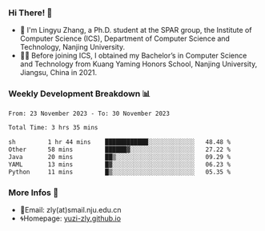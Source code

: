 ### Hi There! 👋 
- 🐳 I'm Lingyu Zhang, a Ph.D. student at the SPAR group, the Institute of Computer Science (ICS), Department of Computer Science and Technology, Nanjing University.
- 🧑‍🎓 Before joining ICS, I obtained my Bachelor’s in Computer Science and Technology from Kuang Yaming Honors School, Nanjing University, Jiangsu, China in 2021.

### Weekly Development Breakdown :bar_chart:

<!--START_SECTION:waka-->

```txt
From: 23 November 2023 - To: 30 November 2023

Total Time: 3 hrs 35 mins

sh         1 hr 44 mins    ████████████░░░░░░░░░░░░░   48.48 %
Other      58 mins         ██████▓░░░░░░░░░░░░░░░░░░   27.22 %
Java       20 mins         ██▒░░░░░░░░░░░░░░░░░░░░░░   09.29 %
YAML       13 mins         █▓░░░░░░░░░░░░░░░░░░░░░░░   06.23 %
Python     11 mins         █▒░░░░░░░░░░░░░░░░░░░░░░░   05.35 %
```

<!--END_SECTION:waka-->

<!--
### Github Contributions :octocat:

![](https://raw.githubusercontent.com/yuzi-zly/yuzi-zly/output/github-contribution-grid-snake.svg)              
-->

### More Infos 📖

- 📧Email: zly(at)smail.nju.edu.cn
- 🌀Homepage: [yuzi-zly.github.io](https://yuzi-zly.github.io/)
